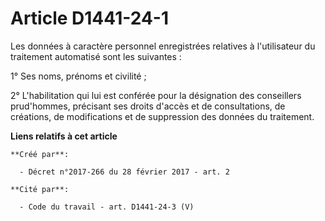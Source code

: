 # Article D1441-24-1

Les données à caractère personnel enregistrées relatives à l'utilisateur du traitement automatisé sont les suivantes : 

1° Ses noms, prénoms et civilité ; 

2° L'habilitation qui lui est conférée pour la désignation des conseillers prud'hommes, précisant ses droits d'accès et de
consultations, de créations, de modifications et de suppression des données du traitement.

**Liens relatifs à cet article**

	**Créé par**:

	  - Décret n°2017-266 du 28 février 2017 - art. 2

	**Cité par**:

	  - Code du travail - art. D1441-24-3 (V)
